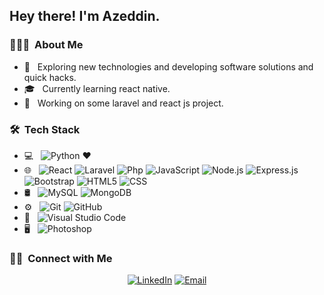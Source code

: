 
<h2> Hey there! I'm Azeddin.</h2>

<h3> 👨🏻‍💻 &nbsp;About Me </h3>

- 🤔 &nbsp; Exploring new technologies and developing software solutions and quick hacks.
- 🎓 &nbsp; Currently learning react native.
- 💼 &nbsp; Working on some laravel and react js project.


<h3> 🛠 &nbsp;Tech Stack</h3>

- 💻 &nbsp;
  ![Python](https://img.shields.io/badge/-Python-333333?style=flat&logo=python) ❤️
- 🌐 &nbsp;
  ![React](https://img.shields.io/badge/-React-333333?style=flat&logo=react)
  ![Laravel](https://img.shields.io/badge/-Laravel-333333?style=flat&logo=Laravel)
  ![Php](https://img.shields.io/badge/-php-333333?style=flat&logo=php)
  ![JavaScript](https://img.shields.io/badge/-JavaScript-333333?style=flat&logo=javascript)
  ![Node.js](https://img.shields.io/badge/-Node.js-333333?style=flat&logo=node.js)
  ![Express.js](https://img.shields.io/badge/-Express.js-333333?style=flat&logo=Express.js)
  ![Bootstrap](https://img.shields.io/badge/-Bootstrap-333333?style=flat&logo=bootstrap&logoColor=563D7C)
  ![HTML5](https://img.shields.io/badge/-HTML5-333333?style=flat&logo=HTML5)
  ![CSS](https://img.shields.io/badge/-CSS-333333?style=flat&logo=CSS3&logoColor=1572B6)
- 🛢 &nbsp;
  ![MySQL](https://img.shields.io/badge/-MySQL-333333?style=flat&logo=mysql)
  ![MongoDB](https://img.shields.io/badge/-MongoDB-333333?style=flat&logo=mongodb)
- ⚙️ &nbsp;
  ![Git](https://img.shields.io/badge/-Git-333333?style=flat&logo=git)
  ![GitHub](https://img.shields.io/badge/-GitHub-333333?style=flat&logo=github)
- 🔧 &nbsp;
  ![Visual Studio Code](https://img.shields.io/badge/-Visual%20Studio%20Code-333333?style=flat&logo=visual-studio-code&logoColor=007ACC)
- 🖥 &nbsp;
  ![Photoshop](https://img.shields.io/badge/-Photoshop-333333?style=flat&logo=adobe-photoshop)

<h3> 🤝🏻 &nbsp;Connect with Me </h3>

<p align="center">
<a href="https://www.linkedin.com/in/azeddine-ait-waalla-081207223/"><img alt="LinkedIn" src="https://img.shields.io/badge/LinkedIn-Azeddine%20Ait%20Waalla-blue?style=flat-square&logo=linkedin"></a>
<a href="mailto:azeddinaitwaalla@gmail.com"><img alt="Email" src="https://img.shields.io/badge/Email-azeddinaitwaalla@gmail.com-blue?style=flat-square&logo=gmail"></a>
</p>

